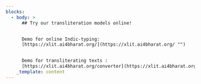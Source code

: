 ```yaml
---
blocks:
  - body: >
      ## Try our transliteration models online!


      Demo for online Indic-typing:
      [https://xlit.ai4bharat.org/](https://xlit.ai4bharat.org/ "")


      Demo for transliterating texts :
      [https://xlit.ai4bharat.org/converter](https://xlit.ai4bharat.org/converter)
    _template: content
---
```


